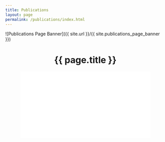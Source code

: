 ```yaml
---
title: Publications
layout: page
permalink: /publications/index.html
---
```

<style>
img { width: 80%; margin: 0 auto; display: block; }
#bibbase .nav {
    position: inherit;
}
#bibbase img {
    display: inherit;
    width: auto !important;
}
#bibbase .author {
    padding: 0;
    margin: 0;
}
</style>

![Publications Page Banner]({{ site.url }}/{{ site.publications_page_banner }})

<center><h1>{{ page.title }}</h1></center>

<center>
    <iframe width="410" height="210" seamless frameborder="0" scrolling="no"
            src="{{ site.citations_chart }}"></iframe>
</center>

<script src="https://bibbase.org/service/mendeley/{{ site.mendeley_token }}?jsonp=1"></script>
